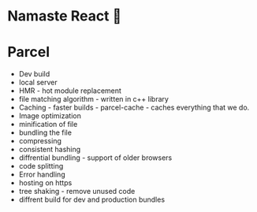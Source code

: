 # Namaste React 🚀

# Parcel
- Dev build
- local server 
- HMR - hot module replacement
- file matching algorithm - written in c++ library
- Caching - faster builds - parcel-cache - caches everything that we do.
- Image optimization 
- minification of file 
- bundling the file
- compressing
- consistent hashing
- diffrential bundling - support of older browsers
- code splitting
- Error handling
- hosting on https  
- tree shaking - remove unused code
- diffrent build for dev and production bundles 


